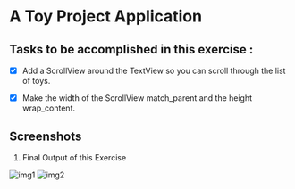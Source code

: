 # A Toy Project Application

## Tasks to be accomplished in this exercise :
- [x] Add a ScrollView around the TextView so you can scroll through the list of toys.
- [x] Make the width of the ScrollView match_parent and the height wrap_content.


## Screenshots
1. Final Output of this Exercise

![img1](https://github.com/kuluruvineeth/CoreAndroidConcepts/blob/FavoriteToys/AddScrolling/Screenshots/img.png)
![img2](https://github.com/kuluruvineeth/CoreAndroidConcepts/blob/FavoriteToys/AddScrolling/Screenshots/img_1.png)

